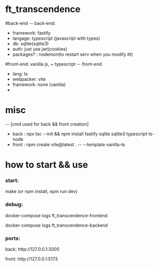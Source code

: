 <h1>
ft_transcendence
</h1>


#back-end
-- back-end:
- framework: fastify
- langage: typescript (javascript with types)
- db: sqlite(sqlite3)
- auth: just use jwt(cookies)
- packages? : nodemon(to restart serv when you modify itt)


#front-end: vanilla js, + typescript
-- front-end
- lang: ts
- webpacker: vite
- framework: none (vanilla)
- 




# misc
-- [cmd used for back && front creation]
- back : npx tsc --init && npm install fastify sqlite sqlite3 typescript ts-node
- front : npm create vite@latest . -- --template vanilla-ts


# how to start && use
<h3> start:</h3>
make (or npm install, npm run dev)
<h3> debug:</h3>
<p> docker-compose logs ft_transcendence-frontend </p>
<p> docker-compose logs ft_transcendence-backend </p>
<h3> ports:</h3>
<p> back: http://127.0.0.1:3000</p>
<p> front: http://127.0.0.1:5173</p>
